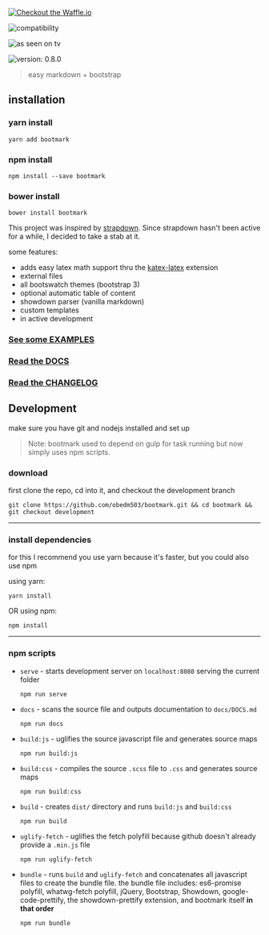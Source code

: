 [![Checkout the Waffle.io](https://badge.waffle.io/obedm503/bootmark.png?label=ready&title=Ready)](https://waffle.io/obedm503/bootmark)

![compatibility](http://forthebadge.com/images/badges/compatibility-club-penguin.svg)

![as seen on tv](http://forthebadge.com/images/badges/as-seen-on-tv.svg)

![version: 0.8.0](https://img.shields.io/badge/version-0.8.0-blue.svg?style=flat-square)

> easy markdown + bootstrap

## installation

### yarn install

```
yarn add bootmark
```

### npm install
```
npm install --save bootmark
```

### bower install
```
bower install bootmark
```
This project was inspired by [strapdown](https://github.com/arturadib/strapdown/). Since strapdown hasn't been active for a while, I decided to take a stab at it.

some features:
- adds easy latex math support thru the [katex-latex](https://obedm503.github.io/katex-latex/) extension
- external files
- all bootswatch themes (bootstrap 3)
- optional automatic table of content
- showdown parser (vanilla markdown)
- custom templates
- in active development

### [See some EXAMPLES](https://obedm503.github.io/bootmark/docs/examples.html)

### [Read the DOCS](https://obedm503.github.io/bootmark/docs/)

### [Read the CHANGELOG](http://obedm503.github.io/bootmark/index.html?src=CHANGELOG.md)

## Development

make sure you have git and nodejs installed and set up

> Note: bootmark used to depend on gulp for task running but now simply uses npm scripts.

### download

first clone the repo, cd into it, and checkout the development branch
```
git clone https://github.com/obedm503/bootmark.git && cd bootmark && git checkout development
```
----
### install dependencies

for this I recommend you use yarn because it's faster, but you could also use npm

using yarn:
```
yarn install
```
OR using npm:
```
npm install
```
----
### npm scripts

- `serve` - starts development server on `localhost:8080` serving the current folder
    ```
    npm run serve
    ```

- `docs` - scans the source file and outputs documentation to `docs/DOCS.md`
    ```
    npm run docs
    ```

- `build:js` - uglifies the source javascript file and generates source maps
    ```
    npm run build:js
    ```

- `build:css` - compiles the source `.scss` file to `.css` and generates source maps
    ```
    npm run build:css
    ```

- `build` - creates `dist/` directory and runs `build:js` and `build:css`
    ```
    npm run build
    ```

- `uglify-fetch` - uglifies the fetch polyfill because github doesn't already
provide a `.min.js` file
    ```
    npm run uglify-fetch
    ```

- `bundle` - runs `build` and `uglify-fetch` and concatenates all javascript
files to create the bundle file. the bundle file includes: es6-promise polyfill,
whatwg-fetch polyfill, jQuery, Bootstrap, Showdown, google-code-prettify, the
showdown-prettify extension, and bootmark itself **in that order**

    ```
    npm run bundle
    ```
